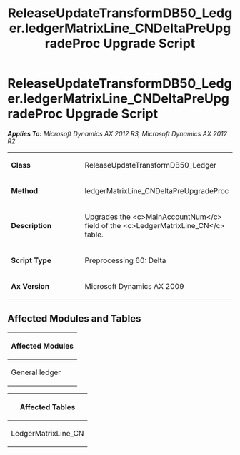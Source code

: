 ﻿---
title: ReleaseUpdateTransformDB50_Ledger.ledgerMatrixLine_CNDeltaPreUpgradeProc Upgrade Script
TOCTitle: ReleaseUpdateTransformDB50_Ledger.ledgerMatrixLine_CNDeltaPreUpgradeProc Upgrade Script
ms:assetid: 7e3ffd81-b7c8-518f-9be7-37074d780776
ms:mtpsurl: https://msdn.microsoft.com/en-us/library/JJ685848(v=AX.60)
ms:contentKeyID: 49709302
ms.date: 05/18/2015
mtps_version: v=AX.60
---

# ReleaseUpdateTransformDB50\_Ledger.ledgerMatrixLine\_CNDeltaPreUpgradeProc Upgrade Script 


_**Applies To:** Microsoft Dynamics AX 2012 R3, Microsoft Dynamics AX 2012 R2_

<table>
<colgroup>
<col style="width: 50%" />
<col style="width: 50%" />
</colgroup>
<tbody>
<tr class="odd">
<td><p><strong>Class</strong></p></td>
<td><p>ReleaseUpdateTransformDB50_Ledger</p></td>
</tr>
<tr class="even">
<td><p><strong>Method</strong></p></td>
<td><p>ledgerMatrixLine_CNDeltaPreUpgradeProc</p></td>
</tr>
<tr class="odd">
<td><p><strong>Description</strong></p></td>
<td><p>Upgrades the &lt;c&gt;MainAccountNum&lt;/c&gt; field of the &lt;c&gt;LedgerMatrixLine_CN&lt;/c&gt; table.</p></td>
</tr>
<tr class="even">
<td><p><strong>Script Type</strong></p></td>
<td><p>Preprocessing 60: Delta</p></td>
</tr>
<tr class="odd">
<td><p><strong>Ax Version</strong></p></td>
<td><p>Microsoft Dynamics AX 2009</p></td>
</tr>
</tbody>
</table>


## Affected Modules and Tables

<table>
<colgroup>
<col style="width: 100%" />
</colgroup>
<thead>
<tr class="header">
<th><p>Affected Modules</p></th>
</tr>
</thead>
<tbody>
<tr class="odd">
<td><p>General ledger</p></td>
</tr>
</tbody>
</table>


<table>
<colgroup>
<col style="width: 100%" />
</colgroup>
<thead>
<tr class="header">
<th><p>Affected Tables</p></th>
</tr>
</thead>
<tbody>
<tr class="odd">
<td><p>LedgerMatrixLine_CN</p></td>
</tr>
</tbody>
</table>

  


